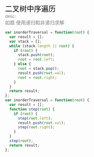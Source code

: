 <font color=black size=5>二叉树中序遍历<br></font>
<font color=gray>desc:<br></font>
<font color=gray size=3>
如题 使用递归和非递归求解
</font>

```javascript
var inorderTraversal = function(root) {
  var result = [];
  var stack = [];
  while (stack.length || root) {
    if (root) {
      stack.push(root);
      root = root.left;
    } else {
      root = stack.pop();
      result.push(root.val);
      root = root.right;
    }
  }
  return result;
};
var inorderTraversal = function(root) {
  var result = [];
  function step(root) {
    if (root) {
      step(root.left);
      result.push(root.val);
      step(root.right);
    }
  }
  step(root);
  return result;
};
```
